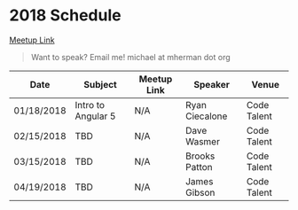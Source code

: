 # 2018 Schedule

[Meetup Link](http://www.meetup.com/Node-js-Denver-Boulder/)

> Want to speak? Email me! michael at mherman dot org

| Date       | Subject              | Meetup Link                                                             | Speaker                                                             | Venue                       |
|------------|----------------------|-------------------------------------------------------------------------|---------------------------------------------------------------------|-----------------------------|
| 01/18/2018 | Intro to Angular 5   | N/A | Ryan Ciecalone | Code Talent                 |
| 02/15/2018 | TBD   | N/A | Dave Wasmer | Code Talent                 |
| 03/15/2018 | TBD  | N/A | Brooks Patton | Code Talent                 |
| 04/19/2018 | TBD  | N/A | James Gibson | Code Talent                 |
